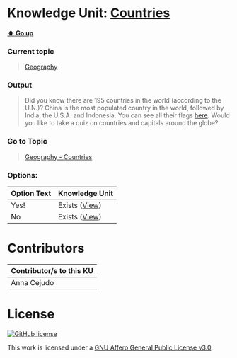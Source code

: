 # Knowledge Unit: [Countries](../../knowledge_units/geography/countries.md)

#### [:arrow_up: Go up](../../topics/geography.md)
### Current topic
> [Geography](../../topics/geography.md)
### Output
> Did you know there are 195 countries in the world (according to the U.N.)? China is the most populated country in the world, followed by India, the U.S.A. and Indonesia. You can see all their flags [here](https://www.worldometers.info/geography/flags-of-the-world/). Would you like to take a quiz on countries and capitals around the globe?
### Go to Topic
> [Geography - Countries](../../topics/geography-countries.md)

### Options: 

| Option Text | Knowledge Unit |
| - | - |  
| Yes!  |  Exists ([View](../../knowledge_units/geography-countries/yes.md))  |  
| No  |  Exists ([View](../../knowledge_units/geography-countries/no.md))  | 

# Contributors

| Contributor/s to this KU |
| - | 
| Anna Cejudo |

# License
[![GitHub license](https://img.shields.io/github/license/inbrainz/cerebro)](https://github.com/inbrainz/cerebro/blob/master/LICENSE)

This work is licensed under a [GNU Affero General Public License v3.0](https://www.gnu.org/licenses/agpl-3.0.txt).